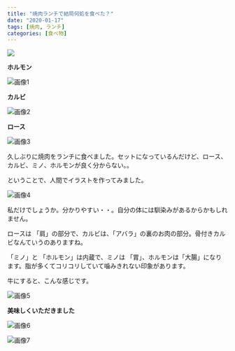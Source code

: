 ```yaml
---
title: "焼肉ランチで結局何処を食べた？"
date: "2020-01-17"
tags: [焼肉, ランチ]
categories: [食べ物]
---
```


![](https://assets.st-note.com/production/uploads/images/18053788/rectangle_large_type_2_caa99c5b1d34ff73e5d98de622fe6618.jpeg?width=800)

**ホルモン**

![画像1](/assets/n2f7d9bed92a0_picture_pc_db25f19553db426761387acbea6b2ec8.jpg)

**カルビ**

![画像2](/assets/n2f7d9bed92a0_picture_pc_8277dd8dc9548f828f760ee03c914959.jpg)

**ロース**

![画像3](/assets/n2f7d9bed92a0_picture_pc_ba4df5196912f4f2b08b584f80c8e93b.jpg)

久しぶりに焼肉をランチに食べました。セットになっているんだけど、ロース、カルビ、ミノ、ホルモンが良く分からない。。

ということで、人間でイラストを作ってみました。

![画像4](/assets/n2f7d9bed92a0_picture_pc_03329f7172535d7c54692d15cd0a84e1.jpg)

私だけでしょうか。分かりやすい・・。自分の体には馴染みがあるからかもしれません。

ロースは 「肩」の部分で、カルビは、「アバラ」の裏のお肉の部分。骨付きカルビなんていうのありますね。

「ミノ」と 「ホルモン」は内蔵で、ミノは 「胃」、ホルモンは「大腸」になります。脂が多くてコリコリしていて噛みきれない印象があります。

牛にすると、こんな感じです。

![画像5](/assets/n2f7d9bed92a0_picture_pc_54f909e049c33b1c840a269b880d239e.jpg)

**美味しくいただきました**

![画像6](/assets/n2f7d9bed92a0_picture_pc_4532419d174a6507dec52fc684db33b4.jpg)

![画像7](/assets/n2f7d9bed92a0_picture_pc_bb6495313b15d98c75585cca62381116.jpg)
